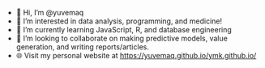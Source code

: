 - 👋 Hi, I’m @yuvemaq
- 👀 I’m interested in data analysis, programming, and medicine!
- 🌱 I’m currently learning JavaScript, R, and database engineering
- 💞️ I’m looking to collaborate on making predictive models, value generation, and writing reports/articles. 
- 🌐 Visit my personal website at https://yuvemaq.github.io/ymk.github.io/

<!---
yuvemaq/yuvemaq is a ✨ special ✨ repository because its `README.md` (this file) appears on your GitHub profile.
You can click the Preview link to take a look at your changes.
--->
